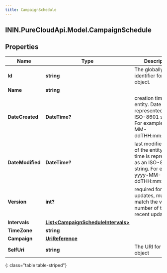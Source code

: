 ```yaml
---
title: CampaignSchedule
---
```

## ININ.PureCloudApi.Model.CampaignSchedule

## Properties

|Name | Type | Description | Notes|
|------------ | ------------- | ------------- | -------------|
| **Id** | **string** | The globally unique identifier for the object. | [optional] |
| **Name** | **string** |  | [optional] |
| **DateCreated** | **DateTime?** | creation time of the entity. Date time is represented as an ISO-8601 string. For example: yyyy-MM-ddTHH:mm:ss.SSSZ | [optional] |
| **DateModified** | **DateTime?** | last modified time of the entity. Date time is represented as an ISO-8601 string. For example: yyyy-MM-ddTHH:mm:ss.SSSZ | [optional] |
| **Version** | **int?** | required for updates, must match the version number of the most recent update | [optional] |
| **Intervals** | [**List&lt;CampaignScheduleIntervals&gt;**](CampaignScheduleIntervals.html) |  | [optional] |
| **TimeZone** | **string** |  | [optional] |
| **Campaign** | [**UriReference**](UriReference.html) |  | [optional] |
| **SelfUri** | **string** | The URI for this object | [optional] |
{: class="table table-striped"}


